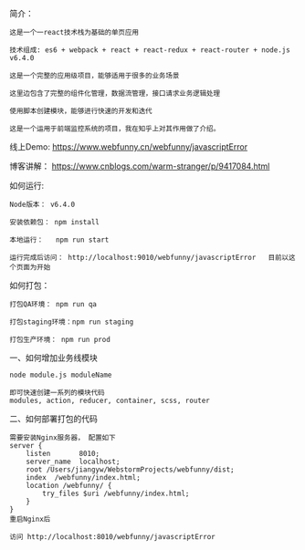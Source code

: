 简介：

    这是一个一react技术栈为基础的单页应用
    
    技术组成: es6 + webpack + react + react-redux + react-router + node.js v6.4.0
    
    这是一个完整的应用级项目，能够适用于很多的业务场景
    
    这里边包含了完整的组件化管理，数据流管理，接口请求业务逻辑处理
    
    使用脚本创建模块，能够进行快速的开发和迭代
    
    这是一个运用于前端监控系统的项目，我在知乎上对其作用做了介绍。
    
线上Demo:
    https://www.webfunny.cn/webfunny/javascriptError
    
博客讲解：
    https://www.cnblogs.com/warm-stranger/p/9417084.html

如何运行:

    Node版本： v6.4.0

    安装依赖包： npm install

    本地运行：   npm run start

    运行完成后访问： http://localhost:9010/webfunny/javascriptError   目前以这个页面为开始


如何打包：

    打包QA环境： npm run qa

    打包staging环境：npm run staging

    打包生产环境： npm run prod



一、如何增加业务线模块

    node module.js moduleName 
    
    即可快速创建一系列的模块代码
    modules, action, reducer, container, scss, router
    
二、如何部署打包的代码

    需要安装Nginx服务器， 配置如下
    server {
        listen       8010;
        server_name  localhost;
        root /Users/jiangyw/WebstormProjects/webfunny/dist;
        index  /webfunny/index.html;
        location /webfunny/ {
            try_files $uri /webfunny/index.html;
        }
    }
    重启Nginx后
    
    访问 http://localhost:8010/webfunny/javascriptError 
    




















    
